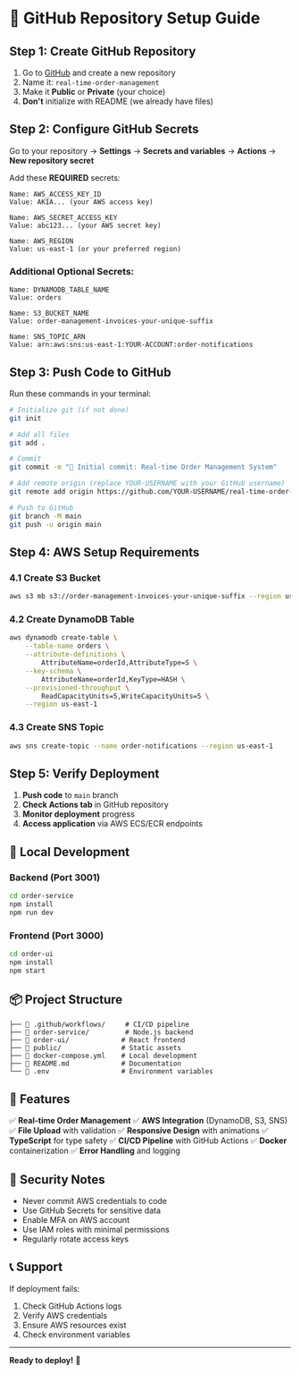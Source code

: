 # 🚀 GitHub Repository Setup Guide

## Step 1: Create GitHub Repository

1. Go to [GitHub](https://github.com) and create a new repository
2. Name it: `real-time-order-management`
3. Make it **Public** or **Private** (your choice)
4. **Don't** initialize with README (we already have files)

## Step 2: Configure GitHub Secrets

Go to your repository → **Settings** → **Secrets and variables** → **Actions** → **New repository secret**

Add these **REQUIRED** secrets:

```
Name: AWS_ACCESS_KEY_ID
Value: AKIA... (your AWS access key)

Name: AWS_SECRET_ACCESS_KEY
Value: abc123... (your AWS secret key)

Name: AWS_REGION
Value: us-east-1 (or your preferred region)
```

### Additional Optional Secrets:
```
Name: DYNAMODB_TABLE_NAME
Value: orders

Name: S3_BUCKET_NAME
Value: order-management-invoices-your-unique-suffix

Name: SNS_TOPIC_ARN
Value: arn:aws:sns:us-east-1:YOUR-ACCOUNT:order-notifications
```

## Step 3: Push Code to GitHub

Run these commands in your terminal:

```bash
# Initialize git (if not done)
git init

# Add all files
git add .

# Commit
git commit -m "🎉 Initial commit: Real-time Order Management System"

# Add remote origin (replace YOUR-USERNAME with your GitHub username)
git remote add origin https://github.com/YOUR-USERNAME/real-time-order-management.git

# Push to GitHub
git branch -M main
git push -u origin main
```

## Step 4: AWS Setup Requirements

### 4.1 Create S3 Bucket
```bash
aws s3 mb s3://order-management-invoices-your-unique-suffix --region us-east-1
```

### 4.2 Create DynamoDB Table
```bash
aws dynamodb create-table \
    --table-name orders \
    --attribute-definitions \
        AttributeName=orderId,AttributeType=S \
    --key-schema \
        AttributeName=orderId,KeyType=HASH \
    --provisioned-throughput \
        ReadCapacityUnits=5,WriteCapacityUnits=5 \
    --region us-east-1
```

### 4.3 Create SNS Topic
```bash
aws sns create-topic --name order-notifications --region us-east-1
```

## Step 5: Verify Deployment

1. **Push code** to `main` branch
2. **Check Actions tab** in GitHub repository
3. **Monitor deployment** progress
4. **Access application** via AWS ECS/ECR endpoints

## 🔧 Local Development

### Backend (Port 3001)
```bash
cd order-service
npm install
npm run dev
```

### Frontend (Port 3000)
```bash
cd order-ui
npm install
npm start
```

## 📦 Project Structure

```
├── 📁 .github/workflows/     # CI/CD pipeline
├── 📁 order-service/         # Node.js backend
├── 📁 order-ui/             # React frontend
├── 📁 public/               # Static assets
├── 📄 docker-compose.yml    # Local development
├── 📄 README.md             # Documentation
└── 📄 .env                  # Environment variables
```

## 🚀 Features

✅ **Real-time Order Management**
✅ **AWS Integration** (DynamoDB, S3, SNS)
✅ **File Upload** with validation
✅ **Responsive Design** with animations
✅ **TypeScript** for type safety
✅ **CI/CD Pipeline** with GitHub Actions
✅ **Docker** containerization
✅ **Error Handling** and logging

## 🔐 Security Notes

- Never commit AWS credentials to code
- Use GitHub Secrets for sensitive data
- Enable MFA on AWS account
- Use IAM roles with minimal permissions
- Regularly rotate access keys

## 📞 Support

If deployment fails:
1. Check GitHub Actions logs
2. Verify AWS credentials
3. Ensure AWS resources exist
4. Check environment variables

---
**Ready to deploy!** 🎯

